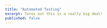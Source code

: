 ```yaml
---
title: "Automated Testing"
excerpt: Turns out this is a really big deal! 
published: false
---
```


